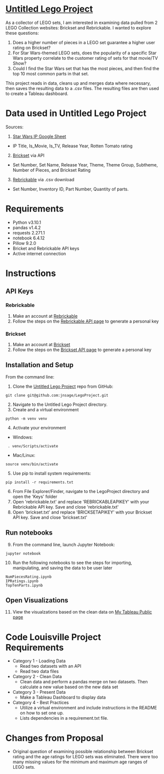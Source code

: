 # [Untitled Lego Project](https://github.com/jnsage/LegoProject) 

As a collector of LEGO sets, I am interested in examining data pulled from 2 LEGO Collection websites: Brickset and Rebrickable. I wanted to explore these questions:

1) Does a higher number of pieces in a LEGO set guarantee a higher user rating on Brickset?
2) For Star Wars-themed LEGO sets, does the popularity of a specific Star Wars property correlate to the customer rating of sets for that movie/TV Show?
3) Could I find the Star Wars set that has the most pieces, and then find the top 10 most common parts in that set.

This project reads in data, cleans up and merges data where necessary, then saves the resulting data to a .csv files. The resulting files are then used to create a Tableau dashboard.

# Data used in Untitled Lego Project
Sources: 
1) [Star Wars IP Google Sheet](https://docs.google.com/spreadsheets/d/1xw7y9yawF6i35BTfP9M1uUawJvwpacz01Xq4MEZszBs/edit#gid=0)
- IP Title, Is_Movie, Is_TV, Release Year, Rotten Tomato rating
2) [Brickset](https://brickset.com/) via  API
- Set Number, Set Name, Release Year, Theme, Theme Group, Subtheme, Number of Pieces, and Brickset Rating
3) [Rebrickable](https://rebrickable.com) via .csv download 
- Set Number, Inventory ID, Part Number, Quantity of parts. 


# Requirements
- Python v3.10.1
- pandas v1.4.2
- requests 2.271.1
- notebook 6.4.12
- Pillow 9.2.0
- Bricket and  Rebrickable API keys
- Active internet connection

  
   
# Instructions 
## API Keys

### Rebrickable
1. Make an account at [Rebrickable](https://rebrickable.com) 
2. Follow the steps on the [Rebrickable API page](https://rebrickable.com/api/) to generate a personal key
### Brickset
1. Make an account at [Brickset](https://brickset.com/)
2. Follow the steps on the [Brickset API page](https://brickset.com/tools/webservices/requestkey) to generate a personal key

### 
## Installation and Setup

From the command line:
1) Clone the [Untitled Lego Project](https://github.com/jnsage/LegoProject) repo from GitHub:
```
git clone git@github.com:jnsage/LegoProject.git
```
2) Navigate to the Untitled Lego Project directory.
3) Create and a virtual environment 
```
python -m venv venv
```
4) Activate your environment 

- Windows:
```
 . venv/Scripts/activate
```
-  Mac/Linux:
```
source venv/bin/activate
```
5) Use pip to install system requirements:
```
pip install -r requirements.txt
```
6) From File Explorer/Finder, navigate to the LegoProject directory and open the 'Keys' folder
7) Open 'rebrickable.txt' and replace 'REBRICKABLEAPIKEY' with your Rebrickable API key. Save and close 'rebrickable.txt'
8) Open 'brickset.txt' and replace 'BRICKSETAPIKEY' with your Brickset API key. Save and close 'brickset.txt'

## Run notebooks
9) From the command line, launch Jupyter Notebook:
```
jupyter notebook
``` 

10) Run the following notebooks to see the steps for importing, manipulating, and saving the data to be user later
```
NumPiecesRating.ipynb
IPRatings.ipynb
TopTenParts.ipynb
```

## Open Visualizations
11) View the visualzations based on the clean data on [My Tableau Public page](https://public.tableau.com/app/profile/jnsage/viz/)


# Code Louisville Project Requirements
- Category 1 - Loading Data
    - Read two datasets with an API
    - Read two data files 
- Category 2 - Clean Data
    - Clean data and perform a pandas merge on two datasets. Then calculate a new value based on the new data set
- Category 3 - Present Data
    - Make a Tableau Dashboard to display data
- Category 4 - Best Practices
    - Utilize a virtual environment and include instructions in the README on how to set one up.
    - Lists dependencies in a requirement.txt file.

# Changes from Proposal
- Original question of examining possible relationship between Brickset rating and the age ratings for LEGO sets was eliminated. There were too many missing values for the minimum and maximum age ranges of LEGO sets.
 


